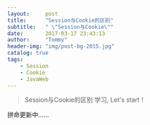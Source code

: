 ```yaml
---
layout:     post
title:      "Session与Cookie的区别"
subtitle:   " \"Session与Cookie\""
date:       2017-03-17 23:43:13
author:     "Tommy"
header-img: "img/post-bg-2015.jpg"
catalog: true
tags:
    - Session
    - Cookie
    - JavaWeb
---
```


> Session与Cookie的区别 学习, Let's start！

拼命更新中......

